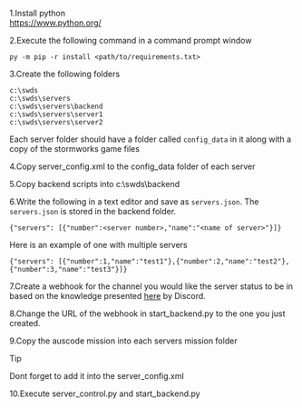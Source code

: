 1.Install python<br/>
  https://www.python.org/
	
2.Execute the following command in a command prompt window
```
py -m pip -r install <path/to/requirements.txt>
```
3.Create the following folders
```
c:\swds
c:\swds\servers
c:\swds\servers\backend
c:\swds\servers\server1
c:\swds\servers\server2
```
Each server folder should have a folder called `config_data` in it along with a copy of the stormworks game files<br/>

4.Copy server_config.xml to the config_data folder of each server

5.Copy backend scripts into c:\swds\backend

6.Write the following in a text editor and save as `servers.json`. The `servers.json` is stored in the backend folder.
```
{"servers": [{"number":<server number>,"name":"<name of server>"}]}
```
  Here is an example of one with multiple servers
```
{"servers": [{"number":1,"name":"test1"},{"number":2,"name":"test2"},{"number":3,"name":"test3"}]}
```
7.Create a webhook for the channel you would like the server status to be in based on the knowledge presented [here](https://support.discord.com/hc/en-us/articles/228383668-Intro-to-Webhooks) by Discord.<br/>

8.Change the URL of the webhook in start_backend.py to the one you just created.

9.Copy the auscode mission into each servers mission folder
>[!TIP]
>Dont forget to add it into the server_config.xml

10.Execute server_control.py and start_backend.py

